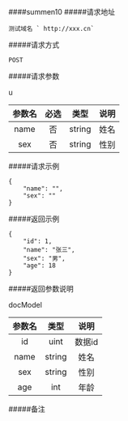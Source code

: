 ####summen10
#####请求地址
```text
测试域名 ` http://xxx.cn`

```
#####请求方式
```text
POST
```
#####请求参数

u

|参数名|必选|类型|说明|
|:----:|:---:|:-----:|:-----:|
|name|否|string|姓名|
|sex|否|string|性别|

#####请求示例
```text
{
	"name": "",
	"sex": ""
}
```
#####返回示例
```text
{
	"id": 1,
	"name": "张三",
	"sex": "男",
	"age": 18
}
```
#####返回参数说明

docModel

|参数名|类型|说明|
|:----:|:-----:|:-----:|
|id|uint|数据id|
|name|string|姓名|
|sex|string|性别|
|age|int|年龄|

#####备注
